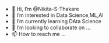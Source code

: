 - 👋 Hi, I’m @Nikita-S-Thakare
- 👀 I’m interested in Data Science,ML,AI
- 🌱 I’m currently learning DAta Science
- 💞️ I’m looking to collaborate on ...
- 📫 How to reach me ...

<!---
Nikita-S-Thakare/Nikita-S-Thakare is a ✨ special ✨ repository because its `README.md` (this file) appears on your GitHub profile.
You can click the Preview link to take a look at your changes.
--->

